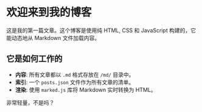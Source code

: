 # 欢迎来到我的博客

这是我的第一篇文章。这个博客是使用纯 HTML, CSS 和 JavaScript 构建的，它能动态地从 Markdown 文件加载内容。

## 它是如何工作的

- **内容**: 所有文章都以 `.md` 格式存放在 `/md/` 目录中。
- **索引**: 一个 `posts.json` 文件作为所有文章的清单。
- **渲染**: 使用 `marked.js` 库将 Markdown 实时转换为 HTML。

非常轻量，不是吗？
